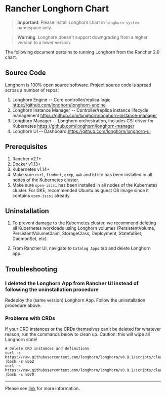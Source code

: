 # Rancher Longhorn Chart

> **Important**: Please install Longhorn chart in `longhorn-system` namespace only.

> **Warning**: Longhorn doesn't support downgrading from a higher version to a lower version.

The following document pertains to running Longhorn from the Rancher 2.0 chart.

## Source Code

Longhorn is 100% open source software. Project source code is spread across a number of repos:

1. Longhorn Engine -- Core controller/replica logic https://github.com/longhorn/longhorn-engine
2. Longhorn Instance Manager -- Controller/replica instance lifecycle management https://github.com/longhorn/longhorn-instance-manager
3. Longhorn Manager -- Longhorn orchestration, includes CSI driver for Kubernetes https://github.com/longhorn/longhorn-manager
4. Longhorn UI -- Dashboard https://github.com/longhorn/longhorn-ui

## Prerequisites

1. Rancher v2.1+
2. Docker v1.13+
3. Kubernetes v1.14+
4. Make sure `curl`, `findmnt`, `grep`, `awk` and `blkid` has been installed in all nodes of the Kubernetes cluster.
5. Make sure `open-iscsi` has been installed in all nodes of the Kubernetes cluster. For GKE, recommended Ubuntu as guest OS image since it contains `open-iscsi` already.

## Uninstallation

1. To prevent damage to the Kubernetes cluster, we recommend deleting all Kubernetes workloads using Longhorn volumes (PersistentVolume, PersistentVolumeClaim, StorageClass, Deployment, StatefulSet, DaemonSet, etc).

2. From Rancher UI, navigate to `Catalog Apps` tab and delete Longhorn app.

## Troubleshooting

### I deleted the Longhorn App from Rancher UI instead of following the uninstallation procedure

Redeploy the (same version) Longhorn App. Follow the uninstallation procedure above.

### Problems with CRDs

If your CRD instances or the CRDs themselves can't be deleted for whatever reason, run the commands below to clean up. Caution: this will wipe all Longhorn state!

```
# Delete CRD instances and definitions
curl -s https://raw.githubusercontent.com/longhorn/longhorn/v0.8.1/scripts/cleanup.sh |bash -s v062
curl -s https://raw.githubusercontent.com/longhorn/longhorn/v0.8.1/scripts/cleanup.sh |bash -s v070
```

---
Please see [link](https://github.com/longhorn/longhorn) for more information.

